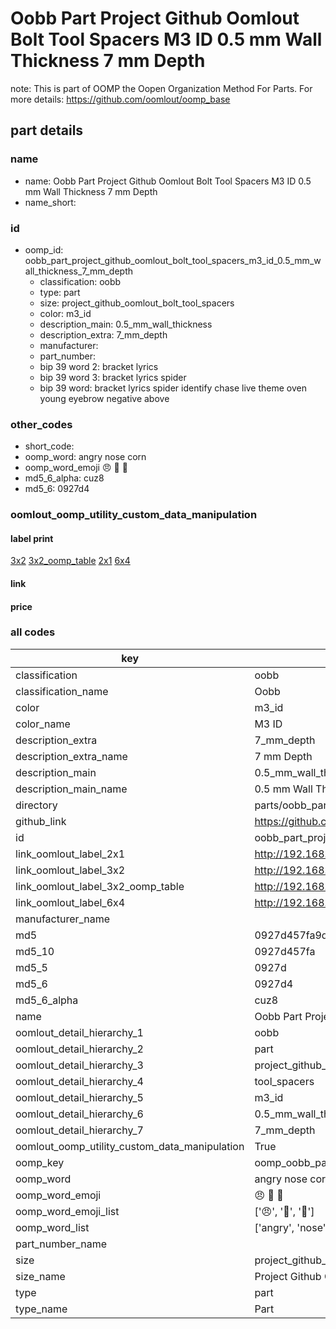 # Oobb Part Project Github Oomlout Bolt Tool Spacers M3 ID 0.5 mm Wall Thickness 7 mm Depth  

note: This is part of OOMP the Oopen Organization Method For Parts. For more details: https://github.com/oomlout/oomp_base

##  part details
  







### name
* name: Oobb Part Project Github Oomlout Bolt Tool Spacers M3 ID 0.5 mm Wall Thickness 7 mm Depth
* name_short: 
### id
* oomp_id: oobb_part_project_github_oomlout_bolt_tool_spacers_m3_id_0.5_mm_wall_thickness_7_mm_depth
  * classification: oobb
  * type: part
  * size: project_github_oomlout_bolt_tool_spacers
  * color: m3_id
  * description_main: 0.5_mm_wall_thickness
  * description_extra: 7_mm_depth
  * manufacturer: 
  * part_number: 
  * bip 39 word 2: bracket lyrics
  * bip 39 word 3: bracket lyrics spider
  * bip 39 word: bracket lyrics spider identify chase live theme oven young eyebrow negative above

### other_codes
* short_code: 
* oomp_word: angry nose corn
* oomp_word_emoji :angry: :nose: :corn:
* md5_6_alpha: cuz8
* md5_6: 0927d4






### oomlout_oomp_utility_custom_data_manipulation
#### label print
[3x2](http://192.168.1.245:1112/?label=oomp%20cuz8)
[3x2_oomp_table](http://192.168.1.108:1112/?label=oomp%20cuz8)
[2x1](http://192.168.1.242:1112/?label=oomp%20cuz8)
[6x4](http://192.168.1.55:1112/?label=oomp%20cuz8)    

#### link

                              

#### price







### all codes 
| key | value |  
| --- | --- |  
| classification | oobb |  
| classification_name | Oobb |  
| color | m3_id |  
| color_name | M3 ID |  
| description_extra | 7_mm_depth |  
| description_extra_name | 7 mm Depth |  
| description_main | 0.5_mm_wall_thickness |  
| description_main_name | 0.5 mm Wall Thickness |  
| directory | parts/oobb_part_project_github_oomlout_bolt_tool_spacers_m3_id_0.5_mm_wall_thickness_7_mm_depth |  
| github_link | https://github.com/oomlout/oomlout_oomp_part_src/tree/main/parts/oobb_part_project_github_oomlout_bolt_tool_spacers_m3_id_0.5_mm_wall_thickness_7_mm_depth |  
| id | oobb_part_project_github_oomlout_bolt_tool_spacers_m3_id_0.5_mm_wall_thickness_7_mm_depth |  
| link_oomlout_label_2x1 | http://192.168.1.242:1112/?label=oomp%20cuz8 |  
| link_oomlout_label_3x2 | http://192.168.1.245:1112/?label=oomp%20cuz8 |  
| link_oomlout_label_3x2_oomp_table | http://192.168.1.108:1112/?label=oomp%20cuz8 |  
| link_oomlout_label_6x4 | http://192.168.1.55:1112/?label=oomp%20cuz8 |  
| manufacturer_name |  |  
| md5 | 0927d457fa9ddc020a935709a36158d6 |  
| md5_10 | 0927d457fa |  
| md5_5 | 0927d |  
| md5_6 | 0927d4 |  
| md5_6_alpha | cuz8 |  
| name | Oobb Part Project Github Oomlout Bolt Tool Spacers M3 ID 0.5 mm Wall Thickness 7 mm Depth |  
| oomlout_detail_hierarchy_1 | oobb |  
| oomlout_detail_hierarchy_2 | part |  
| oomlout_detail_hierarchy_3 | project_github_bolt |  
| oomlout_detail_hierarchy_4 | tool_spacers |  
| oomlout_detail_hierarchy_5 | m3_id |  
| oomlout_detail_hierarchy_6 | 0.5_mm_wall_thickness |  
| oomlout_detail_hierarchy_7 | 7_mm_depth |  
| oomlout_oomp_utility_custom_data_manipulation | True |  
| oomp_key | oomp_oobb_part_project_github_oomlout_bolt_tool_spacers_m3_id_0.5_mm_wall_thickness_7_mm_depth |  
| oomp_word | angry nose corn |  
| oomp_word_emoji | :angry: :nose: :corn: |  
| oomp_word_emoji_list | [':angry:', ':nose:', ':corn:'] |  
| oomp_word_list | ['angry', 'nose', 'corn'] |  
| part_number_name |  |  
| size | project_github_oomlout_bolt_tool_spacers |  
| size_name | Project Github Oomlout Bolt Tool Spacers |  
| type | part |  
| type_name | Part |  
